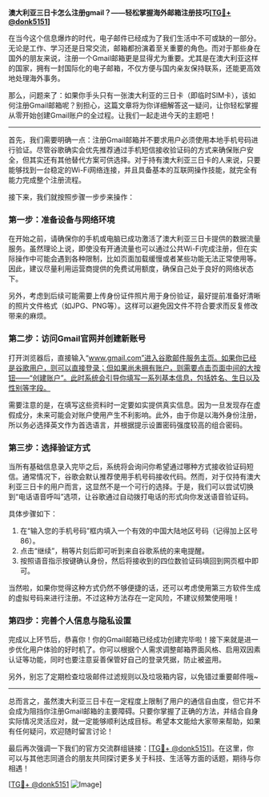 **澳大利亚三日卡怎么注册gmail？——轻松掌握海外邮箱注册技巧[[TG💪+ @donk5151](https://t.me/s/donk5151)]**

在当今这个信息爆炸的时代，电子邮件已经成为了我们生活中不可或缺的一部分。无论是工作、学习还是日常交流，邮箱都扮演着至关重要的角色。而对于那些身在国外的朋友来说，注册一个Gmail邮箱更是显得尤为重要。尤其是在澳大利亚这样的国家，拥有一封国际化的电子邮箱，不仅方便与国内亲友保持联系，还能更高效地处理海外事务。

那么，问题来了：如果你手头只有一张澳大利亚的三日卡（即临时SIM卡），该如何注册Gmail邮箱呢？别担心，这篇文章将为你详细解答这一疑问，让你轻松掌握从零开始创建Gmail账户的全过程。让我们一起走进今天的主题吧！

---

首先，我们需要明确一点：注册Gmail邮箱并不要求用户必须使用本地手机号码进行验证。尽管谷歌确实会优先推荐通过手机短信接收验证码的方式来确保账户安全，但其实还有其他替代方案可供选择。对于持有澳大利亚三日卡的人来说，只要能够找到一台稳定的Wi-Fi网络连接，并且具备基本的互联网操作技能，就完全有能力完成整个注册流程。

接下来，我们就按照步骤一步步来操作：

### **第一步：准备设备与网络环境**
在开始之前，请确保你的手机或电脑已成功激活了澳大利亚三日卡提供的数据流量服务。虽然理论上说，即使没有开通流量也可以通过公共Wi-Fi完成注册，但在实际操作中可能会遇到各种限制，比如页面加载缓慢或者某些功能无法正常使用等。因此，建议尽量利用运营商提供的免费试用额度，确保自己处于良好的网络状态下。

另外，考虑到后续可能需要上传身份证件照片用于身份验证，最好提前准备好清晰的照片文件格式（如JPG、PNG等）。这样可以避免因文件不符合要求而反复修改带来的麻烦。

### **第二步：访问Gmail官网并创建新账号**
打开浏览器后，直接输入“www.gmail.com”进入谷歌邮件服务主页。如果你已经是谷歌用户，则可以直接登录；但如果尚未拥有账户，则需要点击页面中间的大按钮——“创建账户”。此时系统会引导你填写一系列基本信息，包括姓名、生日以及性别等字段。

需要注意的是，在填写这些资料时一定要如实提供真实信息。因为一旦发现存在虚假成分，未来可能会对账户使用产生不利影响。此外，由于你是以海外身份注册，所以务必选择英文作为首选语言，并根据提示设置密码强度较高的组合密码。

### **第三步：选择验证方式**
当所有基础信息录入完毕之后，系统将会询问你希望通过哪种方式接收验证码短信。通常情况下，谷歌会默认推荐使用手机号码接收代码。然而，对于仅持有澳大利亚三日卡的用户而言，这显然不是一个可行的选择。于是，我们可以尝试切换到“电话语音呼叫”选项，让谷歌通过自动拨打电话的形式向你发送语音验证码。

具体步骤如下：
1. 在“输入您的手机号码”框内填入一个有效的中国大陆地区号码（记得加上区号86）。
2. 点击“继续”，稍等片刻后即可听到来自谷歌系统的来电提醒。
3. 按照语音指示按键确认身份，然后将接收到的四位数验证码填回到网页框中即可。

当然啦，如果你觉得这种方式仍然不够便捷的话，还可以考虑使用第三方软件生成的虚拟号码来进行注册。不过这种方法存在一定风险，不建议频繁使用哦！

### **第四步：完善个人信息与隐私设置**
完成以上环节后，恭喜你！你的Gmail邮箱已经成功创建完毕啦！接下来就是进一步优化用户体验的好时机了。你可以根据个人需求调整邮箱界面风格、启用双因素认证等功能，同时也要注意妥善保管好自己的登录凭据，防止被盗用。

另外，别忘了定期检查垃圾邮件过滤规则以及垃圾箱内容，以免错过重要邮件哦~

---

总而言之，虽然澳大利亚三日卡在一定程度上限制了用户的通信自由度，但它并不会成为阻挡你注册Gmail邮箱的主要障碍。只要你掌握了正确的方法，并结合自身实际情况灵活应对，就一定能够顺利达成目标。希望本文能给大家带来帮助，如果有任何疑问，欢迎随时留言讨论！

最后再次强调一下我们的官方交流群组链接：[[TG💪+ @donk5151](https://t.me/s/donk5151)]。在这里，你可以与其他志同道合的朋友共同探讨更多关于科技、生活等方面的话题，期待与你相遇！

[[TG💪+ @donk5151](https://t.me/s/donk5151) ![Image](https://i.postimg.cc/rwNCRYN7/Snipaste-2025-04-30-17-27-05.png)]